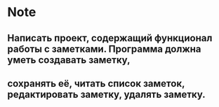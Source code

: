 # Note
## Написать проект, содержащий функционал работы с заметками. Программа должна уметь создавать заметку,
## сохранять её, читать список заметок, редактировать заметку, удалять заметку.
